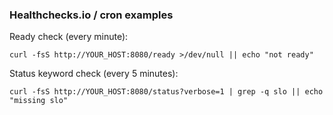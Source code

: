 ### Healthchecks.io / cron examples

Ready check (every minute):
```
curl -fsS http://YOUR_HOST:8080/ready >/dev/null || echo "not ready"
```

Status keyword check (every 5 minutes):
```
curl -fsS http://YOUR_HOST:8080/status?verbose=1 | grep -q slo || echo "missing slo"
```



